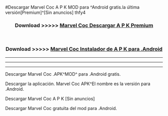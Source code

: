 #Descargar Marvel Coc  A P K MOD para ^Android gratis.la última versión[Premium]^[Sin anuncios] thfy4



<div align="center">
<h3>Download >>>>> <a href="https://es-web.web.app/?es= Marvel Coc ">Marvel Coc  Descargar A P K Premium</a></h3><br>

<h3>Download >>>>> <a href="https://es-web.web.app/?es= Marvel Coc ">Marvel Coc  Instalador de A P K para .Android</a></h3>
</div>


----------------------------------------------------------

----------------------------------------------------------

----------------------------------------------------------

Descargar Marvel Coc  .APK^MOD^ para .Android gratis.

Descargar la aplicación. Marvel Coc  APK^El nombre es la versión para .Android.

Descargar Marvel Coc  A P K [Sin anuncios]

Descargar Marvel Coc  gratuita del mod para .Android.